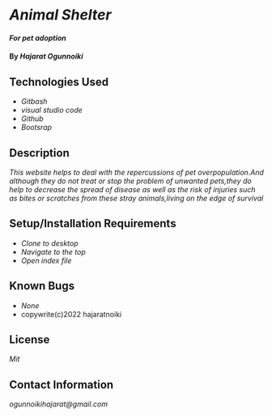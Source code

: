 # _Animal Shelter_

#### _For pet adoption_

#### By _**Hajarat Ogunnoiki**_

## Technologies Used

* _Gitbash_
* _visual studio code_
* _Github_
* _Bootsrap_

## Description

_This website helps to deal with the repercussions of pet overpopulation.And although they do not treat or stop the problem of unwanted pets,they do help to decrease the spread of disease as well as the risk of injuries such as bites or scratches from these stray animals,living on the edge of survival_

## Setup/Installation Requirements

* _Clone to desktop_
* _Navigate to the top_
* _Open index file_




## Known Bugs

* _None_
* copywrite(c)2022 hajaratnoiki

## License

_Mit_

## Contact Information

_ogunnoikihajarat@gmail.com_
